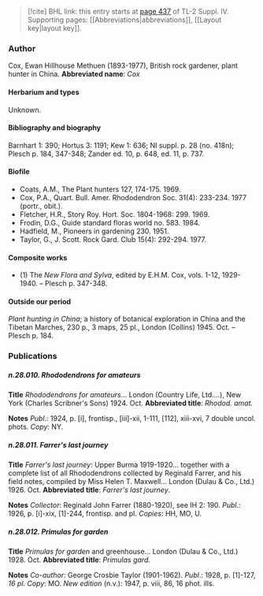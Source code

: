 > [!cite] BHL link: this entry starts at [page 437](https://www.biodiversitylibrary.org/page/33266114) of TL-2 Suppl. IV.
> Supporting pages: [[Abbreviations|abbreviations]], [[Layout key|layout key]].

### Author

Cox, Ewan Hillhouse Methuen (1893-1977), British rock gardener, plant hunter in China. 
**Abbreviated name**: *Cox*

#### Herbarium and types

Unknown.

#### Bibliography and biography

Barnhart 1: 390; Hortus 3: 1191; Kew 1: 636; NI suppl. p. 28 (no. 418n); Plesch p. 184, 347-348; Zander ed. 10, p. 648, ed. 11, p. 737.

#### Biofile

- Coats, A.M., The Plant hunters 127, 174-175. 1969.
- Cox, P.A., Quart. Bull. Amer. Rhododendron Soc. 31(4): 233-234. 1977 (portr., obit.).
- Fletcher, H.R., Story Roy. Hort. Soc. 1804-1968: 299. 1969.
- Frodin, D.G., Guide standard floras world no. 583. 1984.
- Hadfield, M., Pioneers in gardening 230. 1951.
- Taylor, G., J. Scott. Rock Gard. Club 15(4): 292-294. 1977.

#### Composite works

- (1) The *New Flora and Sylva*, edited by E.H.M. Cox, vols. 1-12, 1929-1940. – Plesch p. 347-348.

#### Outside our period

*Plant hunting in China*; a history of botanical exploration in China and the Tibetan Marches, 230 p., 3 maps, 25 pl., London (Collins) 1945. Oct. – Plesch p. 184.

### Publications

##### n.28.010. Rhododendrons for amateurs

**Title**
*Rhododendrons for amateurs*... London (Country Life, Ltd....), New York (Charles Scribner's Sons) 1924. Oct.
**Abbreviated title**: *Rhodod. amat.*

**Notes**
*Publ*.: 1924, p. \[i\], frontisp., \[iii\]-xii, 1-111, \[112\], xiii-xvi, 7 double uncol. phots. *Copy*: NY.

##### n.28.011. Farrer's last journey

**Title**
*Farrer's last journey*: Upper Burma 1919-1920... together with a complete list of all Rhododendrons collected by Reginald Farrer, and his field notes, compiled by Miss Helen T. Maxwell... London (Dulau & Co., Ltd.) 1926. Oct.
**Abbreviated title**: *Farrer's last journey*.

**Notes**
*Collector*: Reginald John Farrer (1880-1920), see IH 2: 190.
*Publ*.: 1926, p. \[i\]-xix, \[1\]-244, frontisp. and pl. *Copies*: HH, MO, U.

##### n.28.012. Primulas for garden

**Title**
*Primulas for garden* and greenhouse... London (Dulau & Co., Ltd.) 1928. Oct.
**Abbreviated title**: *Primulas gard.*

**Notes**
*Co-author*: George Crosbie Taylor (1901-1962).
*Publ*.: 1928, p. \[1\]-127, *16 pl. Copy*: MO.
*New edition* (n.v.): 1947, p. viii, 86, 16 phot. ills.

